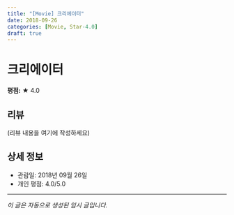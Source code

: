 ```yaml
---
title: "[Movie] 크리에이터"
date: 2018-09-26
categories: [Movie, Star-4.0]
draft: true
---
```


# 크리에이터

**평점:** ★ 4.0

## 리뷰

(리뷰 내용을 여기에 작성하세요)

## 상세 정보

- 관람일: 2018년 09월 26일
- 개인 평점: 4.0/5.0

---

*이 글은 자동으로 생성된 임시 글입니다.*
